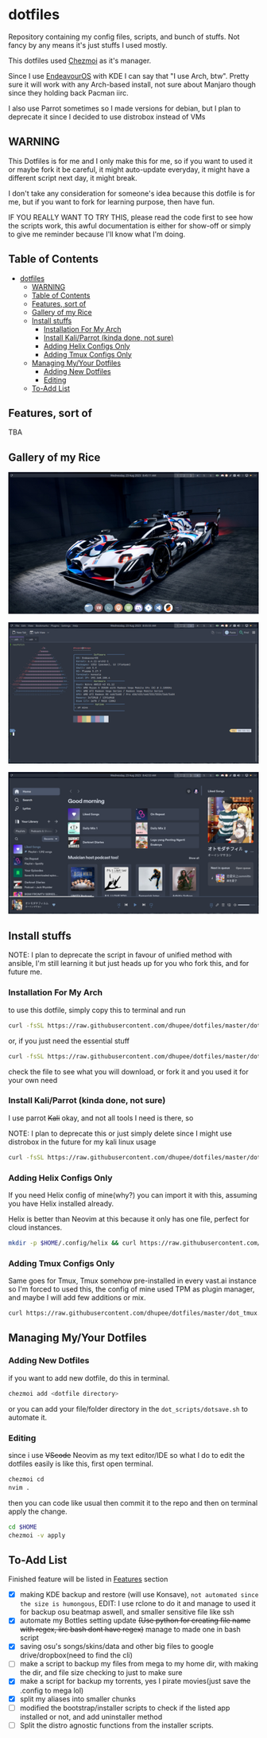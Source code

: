 # dotfiles

Repository containing my config files, scripts, and bunch of stuffs. Not fancy by any means it's just stuffs I used mostly.

This dotfiles used [Chezmoi](https://www.chezmoi.io/) as it's manager.

Since I use [EndeavourOS](https://endeavouros.com/) with KDE I can say that "I use Arch, btw". Pretty sure it will work with any Arch-based install, not sure about Manjaro though since they holding back Pacman iirc.

I also use Parrot sometimes so I made versions for debian, but I plan to deprecate it since I decided to use distrobox instead of VMs

## WARNING

This Dotfiles is for me and I only make this for me, so if you want to used it or maybe fork it be careful, it might auto-update everyday, it might have a different script next day, it might break.

I don't take any consideration for someone's idea because this dotfile is for me, but if you want to fork for learning purpose, then have fun.

IF YOU REALLY WANT TO TRY THIS, please read the code first to see how the scripts work, this awful documentation is either for show-off or simply to give me reminder because I'll know what I'm doing.

## Table of Contents

- [dotfiles](#dotfiles)
  - [WARNING](#warning)
  - [Table of Contents](#table-of-contents)
  - [Features, sort of](#features-sort-of)
  - [Gallery of my Rice](#gallery-of-my-rice)
  - [Install stuffs](#install-stuffs)
    - [Installation For My Arch](#installation-for-my-arch)
    - [Install Kali/Parrot (kinda done, not sure)](#install-kaliparrot-kinda-done-not-sure)
    - [Adding Helix Configs Only](#adding-helix-configs-only)
    - [Adding Tmux Configs Only](#adding-tmux-configs-only)
  - [Managing My/Your Dotfiles](#managing-myyour-dotfiles)
    - [Adding New Dotfiles](#adding-new-dotfiles)
    - [Editing](#editing)
  - [To-Add List](#to-add-list)

## Features, sort of

TBA

## Gallery of my Rice

![Wallpaper 1](img/dh-nordic-dark-bmw/4%20-%20jsURB6I.png)

![Wallpaper 2](img/dh-nordic-dark-bmw/5%20-%20oTbWYwb.png)

![Wallpaper 1](img/dh-nordic-dark-bmw/2%20-%201FItUUI.png)

## Install stuffs

NOTE: I plan to deprecate the script in favour of unified method with ansible, I'm still learning it but just heads up for you who fork this, and for future me.

### Installation For My Arch

to use this dotfile, simply copy this to terminal and run

```sh
curl -fsSL https://raw.githubusercontent.com/dhupee/dotfiles/master/dot_scripts/kickstart-full.sh | bash
```

or, if you just need the essential stuff

```sh
curl -fsSL https://raw.githubusercontent.com/dhupee/dotfiles/master/dot_scripts/kickstart.sh | bash
```

check the file to see what you will download, or fork it and you used it for your own need

### Install Kali/Parrot (kinda done, not sure)

I use parrot ~~Kali~~ okay, and not all tools I need is there, so

NOTE: I plan to deprecate this or just simply delete since I might use distrobox in the future for my kali linux usage

```sh
curl -fsSL https://raw.githubusercontent.com/dhupee/dotfiles/master/dot_scripts/install-kali.sh | bash
```

### Adding Helix Configs Only

If you need Helix config of mine(why?) you can import it with this, assuming you have Helix installed already.

Helix is better than Neovim at this because it only has one file, perfect for cloud instances.

```sh
mkdir -p $HOME/.config/helix && curl https://raw.githubusercontent.com/dhupee/dotfiles/master/private_dot_config/helix/config.toml > $HOME.config/helix/config.toml
```

### Adding Tmux Configs Only

Same goes for Tmux, Tmux somehow pre-installed in every vast.ai instance so I'm forced to used this, the config of mine used TPM as plugin manager, and maybe I will add few additions or mix.

```sh
curl https://raw.githubusercontent.com/dhupee/dotfiles/master/dot_tmux.conf > $HOME/.tmux.conf
```

## Managing My/Your Dotfiles

### Adding New Dotfiles

if you want to add new dotfile, do this in terminal.

```sh
chezmoi add <dotfile directory>
```

or you can add your file/folder directory in the `dot_scripts/dotsave.sh` to automate it.

### Editing

since i use ~~VScode~~ Neovim as my text editor/IDE so what I do to edit the dotfiles easily is like this, first open terminal.

```sh
chezmoi cd
nvim .
```

then you can code like usual then commit it to the repo and then on terminal apply the change.

```sh
cd $HOME
chezmoi -v apply
```

## To-Add List

Finished feature will be listed in [Features](#features-sort-of) section

- [x] making KDE backup and restore (will use Konsave), `not automated since the size is humongous`, EDIT: I use rclone to do it and manage to used it for backup osu beatmap aswell, and smaller sensitive file like ssh
- [x] automate my Bottles setting update ~~(Use python for creating file name with regex, iirc bash dont have regex)~~ manage to made one in bash script
- [x] saving osu's songs/skins/data and other big files to google drive/dropbox(need to find the cli)
- [ ] make a script to backup my files from mega to my home dir, with making the dir, and file size checking to just to make sure
- [x] make a script for backup my torrents, yes I pirate movies(just save the .config to mega lol)
- [x] split my aliases into smaller chunks
- [ ] modified the bootstrap/installer scripts to check if the listed app installed or not, and add uninstaller method
- [ ] Split the distro agnostic functions from the installer scripts.
